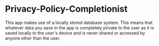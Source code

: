 # Privacy-Policy-Completionist

This app makes use of a locally stored database system. This means that whatever data you save in the app is completely private to the user as it is saved locally to the user's device and is never shared or accessed by anyone other than the user.
